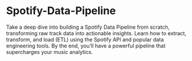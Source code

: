 # Spotify-Data-Pipeline

Take a deep dive into building a Spotify Data Pipeline from scratch, transforming raw track data into actionable insights. Learn how to extract, transform, and load (ETL) using the Spotify API and popular data engineering tools. By the end, you’ll have a powerful pipeline that supercharges your music analytics.

